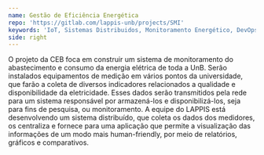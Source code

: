 ```yaml
---
name: Gestão de Eficiência Energética
repo: 'https://gitlab.com/lappis-unb/projects/SMI'
keywords: 'IoT, Sistemas Distribuidos, Monitoramento Energético, DevOps, DataViz'
side: right
---
```

O projeto da CEB foca em construir um sistema de monitoramento do abastecimento e consumo da energia elétrica de toda a UnB. Serão instalados equipamentos de medição em vários pontos da universidade, que farão a coleta de diversos indicadores relacionados a qualidade e disponibilidade da eletricidade. Esses dados serão transmitidos pela rede para um sistema responsável por armazená-los e disponibilizá-los, seja para fins de pesquisa, ou monitoramento. A equipe do LAPPIS está desenvolvendo um sistema distribuído, que coleta os dados dos medidores, os centraliza e fornece para uma aplicação que permite a visualização das informações de um modo mais human-friendly, por meio de relatórios, gráficos e comparativos.
